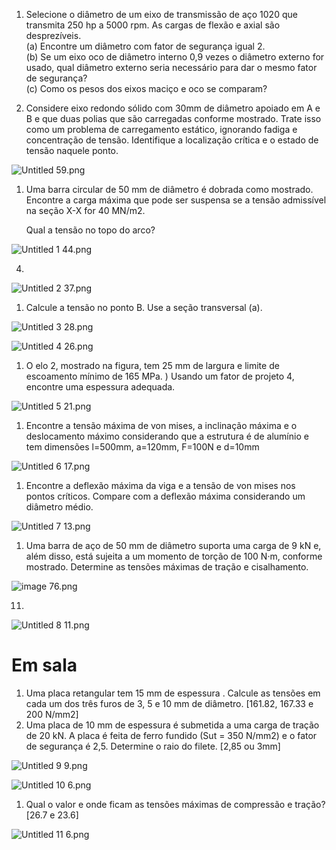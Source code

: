 1. Selecione o diâmetro de um eixo de transmissão de aço 1020 que transmita 250 hp a 5000 rpm. As cargas de flexão e axial são desprezíveis.  
    (a) Encontre um diâmetro com fator de segurança igual 2.  
    (b) Se um eixo oco de diâmetro interno 0,9 vezes o diâmetro externo for usado, qual diâmetro externo seria necessário para dar o mesmo fator de segurança?  
    (c) Como os pesos dos eixos maciço e oco se comparam?

1. Considere eixo redondo sólido com 30mm de diâmetro apoiado em A e B e que duas polias que são carregadas conforme mostrado. Trate isso como um problema de carregamento estático, ignorando fadiga e concentração de tensão. Identifique a localização crítica e o estado de tensão naquele ponto.

![Untitled 59.png](attachments/Untitled%2059%201.png)

1. Uma barra circular de 50 mm de diâmetro é dobrada como mostrado. Encontre a carga máxima que pode ser suspensa se a tensão admissível na seção X-X for 40 MN/m2.
    
    Qual a tensão no topo do arco?
    

![Untitled 1 44.png](attachments/Untitled%201%2044%201.png)

4.

![Untitled 2 37.png](attachments/Untitled%202%2037%201.png)

1. Calcule a tensão no ponto B. Use a seção transversal (a).  
    

![Untitled 3 28.png](attachments/Untitled%203%2028%201.png)

![Untitled 4 26.png](attachments/Untitled%204%2026%201.png)

1. O elo 2, mostrado na figura, tem 25 mm de largura e limite de escoamento mínimo de 165 MPa. ) Usando um fator de projeto 4, encontre uma espessura adequada.

![Untitled 5 21.png](attachments/Untitled%205%2021%201.png)

1. Encontre a tensão máxima de von mises, a inclinação máxima e o deslocamento máximo considerando que a estrutura é de alumínio e tem dimensões l=500mm, a=120mm, F=100N e d=10mm

![Untitled 6 17.png](attachments/Untitled%206%2017%201.png)

1. Encontre a deflexão máxima da viga e a tensão de von mises nos pontos críticos. Compare com a deflexão máxima considerando um diâmetro médio.

![Untitled 7 13.png](attachments/Untitled%207%2013%201.png)

1. Uma barra de aço de 50 mm de diâmetro suporta uma carga de 9 kN e, além disso, está sujeita a um momento de torção de 100 N·m, conforme mostrado. Determine as tensões máximas de tração e cisalhamento.

![image 76.png](attachments/image%2076%201.png)

11.

  

![Untitled 8 11.png](attachments/Untitled%208%2011%201.png)

  

# Em sala

1. Uma placa retangular tem 15 mm de espessura . Calcule as tensões em cada um dos três furos de 3, 5 e 10 mm de diâmetro. [161.82, 167.33 e 200 N/mm2]
2. Uma placa de 10 mm de espessura é submetida a uma carga de tração de 20 kN. A placa é feita de ferro fundido (Sut = 350 N/mm2) e o fator de segurança é 2,5. Determine o raio do filete. [2,85 ou 3mm]

![Untitled 9 9.png](attachments/Untitled%209%209%201.png)

![Untitled 10 6.png](attachments/Untitled%2010%206%201.png)

1. Qual o valor e onde ficam as tensões máximas de compressão e tração?[26.7 e 23.6]

![Untitled 11 6.png](attachments/Untitled%2011%206%201.png)